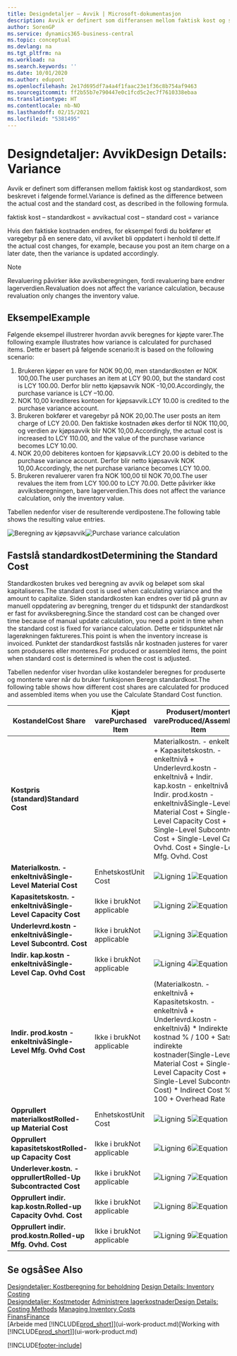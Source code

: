 ```yaml
---
title: Designdetaljer – Avvik | Microsoft-dokumentasjon
description: Avvik er definert som differansen mellom faktisk kost og standardkost, som beskrevet i følgende formel.
author: SorenGP
ms.service: dynamics365-business-central
ms.topic: conceptual
ms.devlang: na
ms.tgt_pltfrm: na
ms.workload: na
ms.search.keywords: ''
ms.date: 10/01/2020
ms.author: edupont
ms.openlocfilehash: 2e17d695df7a4a4f1faac23e1f36c8b754af9463
ms.sourcegitcommit: ff2b55b7e790447e0c1fcd5c2ec7f7610338ebaa
ms.translationtype: HT
ms.contentlocale: nb-NO
ms.lasthandoff: 02/15/2021
ms.locfileid: "5381495"
---
```

# <a name="design-details-variance"></a><span data-ttu-id="31a11-103">Designdetaljer: Avvik</span><span class="sxs-lookup"><span data-stu-id="31a11-103">Design Details: Variance</span></span>
<span data-ttu-id="31a11-104">Avvik er definert som differansen mellom faktisk kost og standardkost, som beskrevet i følgende formel.</span><span class="sxs-lookup"><span data-stu-id="31a11-104">Variance is defined as the difference between the actual cost and the standard cost, as described in the following formula.</span></span>  

 <span data-ttu-id="31a11-105">faktisk kost – standardkost = avvik</span><span class="sxs-lookup"><span data-stu-id="31a11-105">actual cost – standard cost = variance</span></span>  

 <span data-ttu-id="31a11-106">Hvis den faktiske kostnaden endres, for eksempel fordi du bokfører et varegebyr på en senere dato, vil avviket bli oppdatert i henhold til dette.</span><span class="sxs-lookup"><span data-stu-id="31a11-106">If the actual cost changes, for example, because you post an item charge on a later date, then the variance is updated accordingly.</span></span>  

> [!NOTE]  
>  <span data-ttu-id="31a11-107">Revaluering påvirker ikke avviksberegningen, fordi revaluering bare endrer lagerverdien.</span><span class="sxs-lookup"><span data-stu-id="31a11-107">Revaluation does not affect the variance calculation, because revaluation only changes the inventory value.</span></span>  

## <a name="example"></a><span data-ttu-id="31a11-108">Eksempel</span><span class="sxs-lookup"><span data-stu-id="31a11-108">Example</span></span>  
 <span data-ttu-id="31a11-109">Følgende eksempel illustrerer hvordan avvik beregnes for kjøpte varer.</span><span class="sxs-lookup"><span data-stu-id="31a11-109">The following example illustrates how variance is calculated for purchased items.</span></span> <span data-ttu-id="31a11-110">Dette er basert på følgende scenario:</span><span class="sxs-lookup"><span data-stu-id="31a11-110">It is based on the following scenario:</span></span>  

1.  <span data-ttu-id="31a11-111">Brukeren kjøper en vare for NOK 90,00, men standardkosten er NOK 100,00.</span><span class="sxs-lookup"><span data-stu-id="31a11-111">The user purchases an item at LCY 90.00, but the standard cost is LCY 100.00.</span></span> <span data-ttu-id="31a11-112">Derfor blir netto kjøpsavvik NOK -10,00.</span><span class="sxs-lookup"><span data-stu-id="31a11-112">Accordingly, the purchase variance is LCY –10.00.</span></span>  
2.  <span data-ttu-id="31a11-113">NOK 10,00 krediteres kontoen for kjøpsavvik.</span><span class="sxs-lookup"><span data-stu-id="31a11-113">LCY 10.00 is credited to the purchase variance account.</span></span>  
3.  <span data-ttu-id="31a11-114">Brukeren bokfører et varegebyr på NOK 20,00.</span><span class="sxs-lookup"><span data-stu-id="31a11-114">The user posts an item charge of LCY 20.00.</span></span> <span data-ttu-id="31a11-115">Den faktiske kostnaden økes derfor til NOK 110,00, og verdien av kjøpsavvik blir NOK 10,00.</span><span class="sxs-lookup"><span data-stu-id="31a11-115">Accordingly, the actual cost is increased to LCY 110.00, and the value of the purchase variance becomes LCY 10.00.</span></span>  
4.  <span data-ttu-id="31a11-116">NOK 20,00 debiteres kontoen for kjøpsavvik.</span><span class="sxs-lookup"><span data-stu-id="31a11-116">LCY 20.00 is debited to the purchase variance account.</span></span> <span data-ttu-id="31a11-117">Derfor blir netto kjøpsavvik NOK 10,00.</span><span class="sxs-lookup"><span data-stu-id="31a11-117">Accordingly, the net purchase variance becomes LCY 10.00.</span></span>  
5.  <span data-ttu-id="31a11-118">Brukeren revaluerer varen fra NOK 100,00 til NOK 70,00.</span><span class="sxs-lookup"><span data-stu-id="31a11-118">The user revalues the item from LCY 100.00 to LCY 70.00.</span></span> <span data-ttu-id="31a11-119">Dette påvirker ikke avviksberegningen, bare lagerverdien.</span><span class="sxs-lookup"><span data-stu-id="31a11-119">This does not affect the variance calculation, only the inventory value.</span></span>  

 <span data-ttu-id="31a11-120">Tabellen nedenfor viser de resulterende verdipostene.</span><span class="sxs-lookup"><span data-stu-id="31a11-120">The following table shows the resulting value entries.</span></span>  

 <span data-ttu-id="31a11-121">![Beregning av kjøpsavvik](media/design_details_inventory_costing_11_purchase_variance.png "Beregning av kjøpsavvik")</span><span class="sxs-lookup"><span data-stu-id="31a11-121">![Purchase variance calculation](media/design_details_inventory_costing_11_purchase_variance.png "Purchase variance calculation")</span></span>  

## <a name="determining-the-standard-cost"></a><span data-ttu-id="31a11-122">Fastslå standardkost</span><span class="sxs-lookup"><span data-stu-id="31a11-122">Determining the Standard Cost</span></span>  
 <span data-ttu-id="31a11-123">Standardkosten brukes ved beregning av avvik og beløpet som skal kapitaliseres.</span><span class="sxs-lookup"><span data-stu-id="31a11-123">The standard cost is used when calculating variance and the amount to capitalize.</span></span> <span data-ttu-id="31a11-124">Siden standardkosten kan endres over tid på grunn av manuell oppdatering av beregning, trenger du et tidspunkt der standardkost er fast for avviksberegning.</span><span class="sxs-lookup"><span data-stu-id="31a11-124">Since the standard cost can be changed over time because of manual update calculation, you need a point in time when the standard cost is fixed for variance calculation.</span></span> <span data-ttu-id="31a11-125">Dette er tidspunktet når lagerøkningen faktureres.</span><span class="sxs-lookup"><span data-stu-id="31a11-125">This point is when the inventory increase is invoiced.</span></span> <span data-ttu-id="31a11-126">Punktet der standardkost fastslås når kostnaden justeres for varer som produseres eller monteres.</span><span class="sxs-lookup"><span data-stu-id="31a11-126">For produced or assembled items, the point when standard cost is determined is when the cost is adjusted.</span></span>  

 <span data-ttu-id="31a11-127">Tabellen nedenfor viser hvordan ulike kostandeler beregnes for produserte og monterte varer når du bruker funksjonen Beregn standardkost.</span><span class="sxs-lookup"><span data-stu-id="31a11-127">The following table shows how different cost shares are calculated for produced and assembled items when you use the Calculate Standard Cost function.</span></span>  

|<span data-ttu-id="31a11-128">Kostandel</span><span class="sxs-lookup"><span data-stu-id="31a11-128">Cost Share</span></span>|<span data-ttu-id="31a11-129">Kjøpt vare</span><span class="sxs-lookup"><span data-stu-id="31a11-129">Purchased Item</span></span>|<span data-ttu-id="31a11-130">Produsert/montert vare</span><span class="sxs-lookup"><span data-stu-id="31a11-130">Produced/Assembled Item</span></span>|  
|----------------|--------------------|------------------------------|  
|<span data-ttu-id="31a11-131">**Kostpris (standard)**</span><span class="sxs-lookup"><span data-stu-id="31a11-131">**Standard Cost**</span></span>||<span data-ttu-id="31a11-132">Materialkostn. - enkeltnivå + Kapasitetskostn. - enkeltnivå + Underlevrd.kostn - enkeltnivå + Indir. kap.kostn - enkeltnivå + Indir. prod.kostn - enkeltnivå</span><span class="sxs-lookup"><span data-stu-id="31a11-132">Single-Level Material Cost + Single-Level Capacity Cost + Single-Level Subcontrd. Cost + Single-Level Cap. Ovhd. Cost + Single-Level Mfg. Ovhd. Cost</span></span>|  
|<span data-ttu-id="31a11-133">**Materialkostn. - enkeltnivå**</span><span class="sxs-lookup"><span data-stu-id="31a11-133">**Single-Level Material Cost**</span></span>|<span data-ttu-id="31a11-134">Enhetskost</span><span class="sxs-lookup"><span data-stu-id="31a11-134">Unit Cost</span></span>|<span data-ttu-id="31a11-135">![Ligning 1](media/design_details_inventory_costing_11_equation_1.png "Ligning 1")</span><span class="sxs-lookup"><span data-stu-id="31a11-135">![Equation 1](media/design_details_inventory_costing_11_equation_1.png "Equation 1")</span></span>|  
|<span data-ttu-id="31a11-136">**Kapasitetskostn. - enkeltnivå**</span><span class="sxs-lookup"><span data-stu-id="31a11-136">**Single-Level Capacity Cost**</span></span>|<span data-ttu-id="31a11-137">Ikke i bruk</span><span class="sxs-lookup"><span data-stu-id="31a11-137">Not applicable</span></span>|<span data-ttu-id="31a11-138">![Ligning 2](media/design_details_inventory_costing_11_equation_2.png "Ligning 2")</span><span class="sxs-lookup"><span data-stu-id="31a11-138">![Equation 2](media/design_details_inventory_costing_11_equation_2.png "Equation 2")</span></span>|  
|<span data-ttu-id="31a11-139">**Underlevrd.kostn - enkeltnivå**</span><span class="sxs-lookup"><span data-stu-id="31a11-139">**Single-Level Subcontrd. Cost**</span></span>|<span data-ttu-id="31a11-140">Ikke i bruk</span><span class="sxs-lookup"><span data-stu-id="31a11-140">Not applicable</span></span>|<span data-ttu-id="31a11-141">![Ligning 3](media/design_details_inventory_costing_11_equation_3.png "Ligning 3")</span><span class="sxs-lookup"><span data-stu-id="31a11-141">![Equation 3](media/design_details_inventory_costing_11_equation_3.png "Equation 3")</span></span>|  
|<span data-ttu-id="31a11-142">**Indir. kap.kostn - enkeltnivå**</span><span class="sxs-lookup"><span data-stu-id="31a11-142">**Single-Level Cap. Ovhd Cost**</span></span>|<span data-ttu-id="31a11-143">Ikke i bruk</span><span class="sxs-lookup"><span data-stu-id="31a11-143">Not applicable</span></span>|<span data-ttu-id="31a11-144">![Ligning 4](media/design_details_inventory_costing_11_equation_4.png "Ligning 4")</span><span class="sxs-lookup"><span data-stu-id="31a11-144">![Equation 4](media/design_details_inventory_costing_11_equation_4.png "Equation 4")</span></span>|  
|<span data-ttu-id="31a11-145">**Indir. prod.kostn - enkeltnivå**</span><span class="sxs-lookup"><span data-stu-id="31a11-145">**Single-Level Mfg. Ovhd Cost**</span></span>|<span data-ttu-id="31a11-146">Ikke i bruk</span><span class="sxs-lookup"><span data-stu-id="31a11-146">Not applicable</span></span>|<span data-ttu-id="31a11-147">(Materialkostn. - enkeltnivå + Kapasitetskostn. - enkeltnivå + Underlevrd.kostn - enkeltnivå) \* Indirekte kostnad % / 100 + Sats for indirekte kostnader</span><span class="sxs-lookup"><span data-stu-id="31a11-147">(Single-Level Material Cost + Single-Level Capacity Cost + Single-Level Subcontrd. Cost) \* Indirect Cost % / 100 + Overhead Rate</span></span>|  
|<span data-ttu-id="31a11-148">**Opprullert materialkost**</span><span class="sxs-lookup"><span data-stu-id="31a11-148">**Rolled-up Material Cost**</span></span>|<span data-ttu-id="31a11-149">Enhetskost</span><span class="sxs-lookup"><span data-stu-id="31a11-149">Unit Cost</span></span>|<span data-ttu-id="31a11-150">![Ligning 5](media/design_details_inventory_costing_11_equation_5.png "Ligning 5")</span><span class="sxs-lookup"><span data-stu-id="31a11-150">![Equation 5](media/design_details_inventory_costing_11_equation_5.png "Equation 5")</span></span>|  
|<span data-ttu-id="31a11-151">**Opprullert kapasitetskost**</span><span class="sxs-lookup"><span data-stu-id="31a11-151">**Rolled-up Capacity Cost**</span></span>|<span data-ttu-id="31a11-152">Ikke i bruk</span><span class="sxs-lookup"><span data-stu-id="31a11-152">Not applicable</span></span>|<span data-ttu-id="31a11-153">![Ligning 6](media/design_details_inventory_costing_11_equation_6.png "Ligning 6")</span><span class="sxs-lookup"><span data-stu-id="31a11-153">![Equation 6](media/design_details_inventory_costing_11_equation_6.png "Equation 6")</span></span>|  
|<span data-ttu-id="31a11-154">**Underlever.kostn. - opprullert**</span><span class="sxs-lookup"><span data-stu-id="31a11-154">**Rolled-Up Subcontracted Cost**</span></span>|<span data-ttu-id="31a11-155">Ikke i bruk</span><span class="sxs-lookup"><span data-stu-id="31a11-155">Not applicable</span></span>|<span data-ttu-id="31a11-156">![Ligning 7](media/design_details_inventory_costing_11_equation_7.png "Ligning 7")</span><span class="sxs-lookup"><span data-stu-id="31a11-156">![Equation 7](media/design_details_inventory_costing_11_equation_7.png "Equation 7")</span></span>|  
|<span data-ttu-id="31a11-157">**Opprullert indir. kap.kostn.**</span><span class="sxs-lookup"><span data-stu-id="31a11-157">**Rolled-up Capacity Ovhd. Cost**</span></span>|<span data-ttu-id="31a11-158">Ikke i bruk</span><span class="sxs-lookup"><span data-stu-id="31a11-158">Not applicable</span></span>|<span data-ttu-id="31a11-159">![Ligning 8](media/design_details_inventory_costing_11_equation_8.png "Ligning 8")</span><span class="sxs-lookup"><span data-stu-id="31a11-159">![Equation 8](media/design_details_inventory_costing_11_equation_8.png "Equation 8")</span></span>|  
|<span data-ttu-id="31a11-160">**Opprullert indir. prod.kostn.**</span><span class="sxs-lookup"><span data-stu-id="31a11-160">**Rolled-up Mfg. Ovhd. Cost**</span></span>|<span data-ttu-id="31a11-161">Ikke i bruk</span><span class="sxs-lookup"><span data-stu-id="31a11-161">Not applicable</span></span>|<span data-ttu-id="31a11-162">![Ligning 9](media/design_details_inventory_costing_11_equation_9.png "Ligning 9")</span><span class="sxs-lookup"><span data-stu-id="31a11-162">![Equation 9](media/design_details_inventory_costing_11_equation_9.png "Equation 9")</span></span>|  

## <a name="see-also"></a><span data-ttu-id="31a11-163">Se også</span><span class="sxs-lookup"><span data-stu-id="31a11-163">See Also</span></span>  
 <span data-ttu-id="31a11-164">[Designdetaljer: Kostberegning for beholdning](design-details-inventory-costing.md) </span><span class="sxs-lookup"><span data-stu-id="31a11-164">[Design Details: Inventory Costing](design-details-inventory-costing.md) </span></span>  
 <span data-ttu-id="31a11-165">[Designdetaljer: Kostmetoder](design-details-costing-methods.md) [Administrere lagerkostnader](finance-manage-inventory-costs.md)</span><span class="sxs-lookup"><span data-stu-id="31a11-165">[Design Details: Costing Methods](design-details-costing-methods.md) [Managing Inventory Costs](finance-manage-inventory-costs.md)</span></span>  
 [<span data-ttu-id="31a11-166">Finans</span><span class="sxs-lookup"><span data-stu-id="31a11-166">Finance</span></span>](finance.md)  
 <span data-ttu-id="31a11-167">[Arbeide med [!INCLUDE[prod_short](includes/prod_short.md)]](ui-work-product.md)</span><span class="sxs-lookup"><span data-stu-id="31a11-167">[Working with [!INCLUDE[prod_short](includes/prod_short.md)]](ui-work-product.md)</span></span>


[!INCLUDE[footer-include](includes/footer-banner.md)]